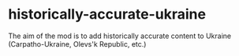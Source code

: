 # historically-accurate-ukraine
The aim of the mod is to add historically accurate content to Ukraine (Carpatho-Ukraine, Olevs'k Republic, etc.)
